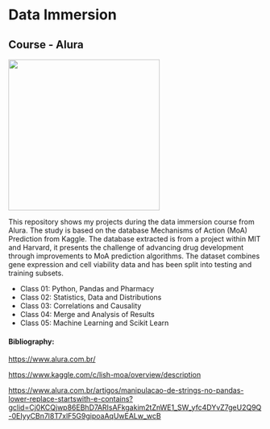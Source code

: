 # Data Immersion
## Course - Alura

<img src="https://github.com/raquelcolares/Imersao_Dados_Alura/blob/main/imers%C3%A3o%20alura.png" width="300">


This repository shows my projects during the data immersion course from Alura. The study is based on the database Mechanisms of Action (MoA) Prediction from Kaggle. 
The database extracted is from a project within MIT and Harvard, it presents the challenge of advancing drug development through improvements to MoA prediction algorithms. The dataset combines gene expression and cell viability data and has been split into testing and training subsets.


* Class 01: Python, Pandas and Pharmacy
* Class 02: Statistics, Data and Distributions
* Class 03: Correlations and Causality
* Class 04: Merge and Analysis of Results
* Class 05: Machine Learning and Scikit Learn




#### Bibliography:

https://www.alura.com.br/

https://www.kaggle.com/c/lish-moa/overview/description

https://www.alura.com.br/artigos/manipulacao-de-strings-no-pandas-lower-replace-startswith-e-contains?gclid=Cj0KCQjwp86EBhD7ARIsAFkgakim2tZnWE1_SW_yfc4DYvZ7geU2Q9Q-0EIyyCBn7l8T7xlF5G9gipoaAqUwEALw_wcB
